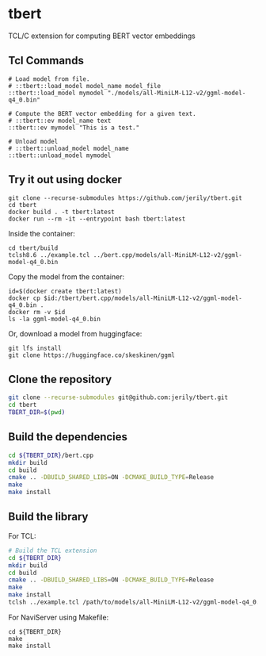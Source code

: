 # tbert

TCL/C extension for computing BERT vector embeddings

## Tcl Commands
```
# Load model from file.
# ::tbert::load_model model_name model_file
::tbert::load_model mymodel "./models/all-MiniLM-L12-v2/ggml-model-q4_0.bin"

# Compute the BERT vector embedding for a given text.
# ::tbert::ev model_name text
::tbert::ev mymodel "This is a test."

# Unload model
# ::tbert::unload_model model_name
::tbert::unload_model mymodel
```

## Try it out using docker
```
git clone --recurse-submodules https://github.com/jerily/tbert.git
cd tbert
docker build . -t tbert:latest
docker run --rm -it --entrypoint bash tbert:latest
```

Inside the container:
```
cd tbert/build
tclsh8.6 ../example.tcl ../bert.cpp/models/all-MiniLM-L12-v2/ggml-model-q4_0.bin
```

Copy the model from the container:
```
id=$(docker create tbert:latest)
docker cp $id:/tbert/bert.cpp/models/all-MiniLM-L12-v2/ggml-model-q4_0.bin .
docker rm -v $id
ls -la ggml-model-q4_0.bin
```

Or, download a model from huggingface:
```
git lfs install
git clone https://huggingface.co/skeskinen/ggml
```

## Clone the repository
```bash
git clone --recurse-submodules git@github.com:jerily/tbert.git
cd tbert
TBERT_DIR=$(pwd)
```

## Build the dependencies
```bash
cd ${TBERT_DIR}/bert.cpp
mkdir build
cd build
cmake .. -DBUILD_SHARED_LIBS=ON -DCMAKE_BUILD_TYPE=Release
make
make install
```

## Build the library
For TCL:
```bash
# Build the TCL extension
cd ${TBERT_DIR}
mkdir build
cd build
cmake .. -DBUILD_SHARED_LIBS=ON -DCMAKE_BUILD_TYPE=Release
make
make install
tclsh ../example.tcl /path/to/models/all-MiniLM-L12-v2/ggml-model-q4_0.bin
```

For NaviServer using Makefile:
```
cd ${TBERT_DIR}
make
make install
```

